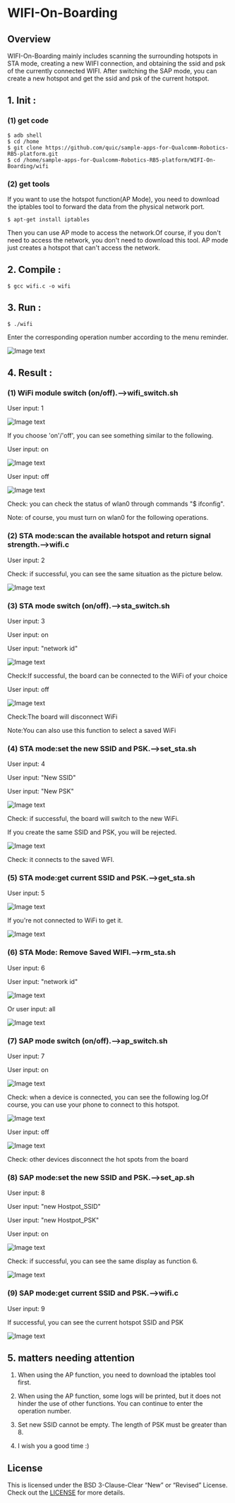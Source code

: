 # WIFI-On-Boarding
## Overview
WIFI-On-Boarding mainly includes scanning the surrounding hotspots in STA mode, creating a new WIFI connection, and obtaining the ssid and psk of the currently connected WIFI. After switching the SAP mode, you can create a new hotspot and get the ssid and psk of the current hotspot.
## 1. Init :
### (1) get code
```
$ adb shell
$ cd /home
$ git clone https://github.com/quic/sample-apps-for-Qualcomm-Robotics-RB5-platform.git
$ cd /home/sample-apps-for-Qualcomm-Robotics-RB5-platform/WIFI-On-Boarding/wifi
```
### (2) get tools
If you want to use the hotspot function(AP Mode), you need to download the iptables tool to forward the data from the physical network port.
```
$ apt-get install iptables
```
Then you can use AP mode to access the network.Of course, if you don't need to access the network, you don't need to download this tool. AP mode just creates a hotspot that can't access the network.

## 2. Compile :
```
$ gcc wifi.c -o wifi
```
## 3. Run :
```
$ ./wifi
```
Enter the corresponding operation number according to the menu reminder.

![Image text](image/new_menu.png)

## 4. Result :
### (1) WiFi module switch (on/off).-->wifi_switch.sh
User input: 1

![Image text](image/input_1.png)

If you choose 'on'/'off', you can see something similar to the following.

User input: on

![Image text](image/wifi_on.png)

User input: off

![Image text](image/wifi_off.png)

Check: you can check the status of wlan0 through commands "$ ifconfig".

Note: of course, you must turn on wlan0 for the following operations.

### (2) STA mode:scan the available hotspot and return signal strength.-->wifi.c
User input: 2

Check: if successful, you can see the same situation as the picture below.

![Image text](image/new_scan.png)

### (3) STA mode switch (on/off).-->sta_switch.sh
User input: 3

User input: on

User input: "network id"

![Image text](image/sta_on.png)

Check:If successful, the board can be connected to the WiFi of your choice

User input: off

![Image text](image/sta_off.png)

Check:The board will disconnect WiFi

Note:You can also use this function to select a saved WiFi

### (4) STA mode:set the new SSID and PSK.-->set_sta.sh
User input: 4

User input: "New SSID"

User input: "New PSK"

![Image text](image/new_set_sta.png)

Check: if successful, the board will switch to the new WiFi.

If you create the same SSID and PSK, you will be rejected.

![Image text](image/set_same_sta.png)

Check: it connects to the saved WFI.

### (5) STA mode:get current SSID and PSK.-->get_sta.sh
User input: 5

![Image text](image/new_get_sta.png)

If you're not connected to WiFi to get it.

![Image text](image/fail_get_sta.png)

### (6) STA Mode: Remove Saved WIFI.-->rm_sta.sh
User input: 6

User input: "network id"

![Image text](image/rm_save_sta.png)

Or user input: all

![Image text](image/rm_all_sta.png)

### (7) SAP mode switch (on/off).-->ap_switch.sh
User input: 7

User input: on

![Image text](image/ap_on.png)

Check: when a device is connected, you can see the following log.Of course, you can use your phone to connect to this hotspot.

![Image text](image/ap_connect.png)

User input: off

![Image text](image/ap_off.png)

Check: other devices disconnect the hot spots from the board

### (8) SAP mode:set the new SSID and PSK.-->set_ap.sh
User input: 8

User input: "new Hostpot_SSID"

User input: "new Hostpot_PSK"

User input: on

![Image text](image/new_set_ap.png)

Check: if successful, you can see the same display as function 6.

![Image text](image/ap_on.png)

### (9) SAP mode:get current SSID and PSK.-->wifi.c
User input: 9

If successful, you can see the current hotspot SSID and PSK

![Image text](image/new_get_ap.png)

## 5. matters needing attention
1. When using the AP function, you need to download the iptables tool first.

2. When using the AP function, some logs will be printed, but it does not hinder the use of other functions. You can continue to enter the operation number.

3. Set new SSID cannot be empty. The length of PSK must be greater than 8.

4. I wish you a good time :)

## License
This is licensed under the BSD 3-Clause-Clear “New” or “Revised” License. Check out the [LICENSE](LICENSE) for more details.
